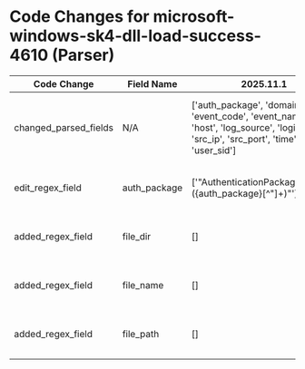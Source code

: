 # Code Changes for microsoft-windows-sk4-dll-load-success-4610 (Parser)

| Code Change | Field Name | 2025.11.1 | 2025.12.1 |
|-------------|------------|-----------|------------|
| changed_parsed_fields | N/A | ['auth_package', 'domain', 'event_code', 'event_name', 'host', 'log_source', 'login_id', 'src_ip', 'src_port', 'time', 'user', 'user_sid'] | ['auth_package', 'domain', 'event_code', 'event_name', 'file_dir', 'file_name', 'file_path', 'host', 'log_source', 'login_id', 'src_ip', 'src_port', 'time', 'user', 'user_sid'] |
| edit_regex_field | auth_package | ['"AuthenticationPackageName":"({auth_package}[^"]+)"'] | ['"AuthenticationPackageName":"({file_path}({file_dir}[^<]+)\\({file_name}[^:]+?))\s*:\s*({auth_package}[^<]+)"'] |
| added_regex_field | file_dir | [] | ['"AuthenticationPackageName":"({file_path}({file_dir}[^<]+)\\({file_name}[^:]+?))\s*:\s*({auth_package}[^<]+)"'] |
| added_regex_field | file_name | [] | ['"AuthenticationPackageName":"({file_path}({file_dir}[^<]+)\\({file_name}[^:]+?))\s*:\s*({auth_package}[^<]+)"'] |
| added_regex_field | file_path | [] | ['"AuthenticationPackageName":"({file_path}({file_dir}[^<]+)\\({file_name}[^:]+?))\s*:\s*({auth_package}[^<]+)"'] |